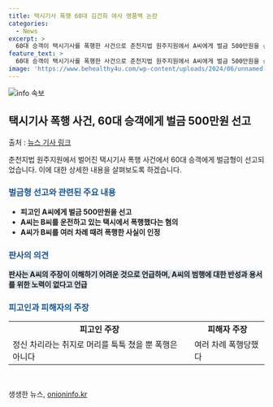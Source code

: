 ```yaml
---
title: 택시기사 폭행 60대 김건희 여사 명품백 논란
categories:
  - News
excerpt: >
  60대 승객이 택시기사를 폭행한 사건으로 춘천지법 원주지원에서 A씨에게 벌금 500만원을 선고했다. A씨는 택시 운전자를 폭행한 혐의를 부인했지만, 판사는 여러 차례 폭행한 것을 명백히 인정하며 반성과 용서를 위한 노력이 없었다고 판단하여 형을 선고했다. A씨는 김 여사에 관한 발언으로 폭행을 일으켰으며, 이에 대해 벌금형의 결정이 내려졌다. (총 149자)
feature_text: >
  60대 승객이 택시기사를 폭행한 사건으로 춘천지법 원주지원에서 A씨에게 벌금 500만원을 선고했다. A씨는 택시 운전자를 폭행한 혐의를 부인했지만, 판사는 여러 차례 폭행한 것을 명백히 인정하며 반성과 용서를 위한 노력이 없었다고 판단하여 형을 선고했다. A씨는 김 여사에 관한 발언으로 폭행을 일으켰으며, 이에 대해 벌금형의 결정이 내려졌다. (총 149자)
image: 'https://www.behealthy4u.com/wp-content/uploads/2024/06/unnamed-file.png'
---
```


<p><img src="https://www.behealthy4u.com/wp-content/uploads/2024/06/unnamed-file.png" alt="info 속보" /></p>

<h2 data-ke-size="size26">택시기사 폭행 사건, 60대 승객에게 벌금 500만원 선고</h2>

<p>출처 : <a href="링크">뉴스 기사 링크</a></p>

<p data-ke-size="size16">춘천지법 원주지원에서 벌어진 택시기사 폭행 사건에서 60대 승객에게 벌금형이 선고되었습니다. 이에 대한 상세한 내용을 살펴보도록 하겠습니다.</p>

<h3><b><span style="color: #1a5490;">벌금형 선고와 관련된 주요 내용</span></b></h3>

<ul>
<li><b>피고인 A씨에게 벌금 500만원을 선고</b></li>
<li><b>A씨는 B씨를 운전하고 있는 택시에서 폭행했다는 혐의</b></li>
<li><b>A씨가 B씨를 여러 차례 때려 폭행한 사실이 인정</b></li>
</ul>

<h3><b><span style="color: #1a5490;">판사의 의견</span></b></h3>

<p><b><span style="background-color: #21538527;">판사는 A씨의 주장이 이해하기 어려운 것으로 언급하며, A씨의 범행에 대한 반성과 용서를 위한 노력이 없다고 언급</span></b></p>

<h3><b><span style="color: #1a5490;">피고인과 피해자의 주장</span></b></h3>

<table>
  <tr>
    <td style="text-align: center; height: 17px;"><b>피고인 주장</b></td>
    <td style="text-align: center; height: 17px;"><b>피해자 주장</b></td>
  </tr>
  <tr>
    <td>정신 차리라는 취지로 머리를 툭툭 쳤을 뿐 폭행은 아니다</td>
    <td>여러 차례 폭행당했다</td>
  </tr>
</table>

<p data-ke-size="size16">&nbsp;</p>
생생한 뉴스, <a href="https://onioninfo.kr" rel="dofollow">onioninfo.kr</a>


